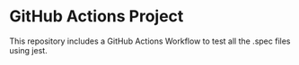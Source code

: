# GitHub Actions Project

This repository includes a GitHub Actions Workflow to test all the .spec files using jest.
